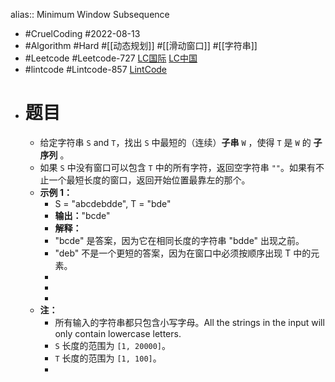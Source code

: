 alias:: Minimum Window Subsequence

- #CruelCoding #2022-08-13
- #Algorithm #Hard #[[动态规划]] #[[滑动窗口]] #[[字符串]]
- #Leetcode #Leetcode-727 [LC国际](https://leetcode.com/problems/minimum-window-subsequence/) [LC中国](https://leetcode.cn/problems/minimum-window-subsequence/)
- #lintcode #Lintcode-857 [LintCode](https://www.lintcode.com/problem/857/)
- # 题目
	- 给定字符串 `S` and `T`，找出 `S` 中最短的（连续）**子串** `W` ，使得 `T` 是 `W` 的 **子序列** 。
	- 如果 `S` 中没有窗口可以包含 `T` 中的所有字符，返回空字符串 `""`。如果有不止一个最短长度的窗口，返回开始位置最靠左的那个。
	- **示例 1：**
		- S = "abcdebdde", T = "bde"
		- **输出：**"bcde"
		- **解释：**
		- "bcde" 是答案，因为它在相同长度的字符串 "bdde" 出现之前。
		- "deb" 不是一个更短的答案，因为在窗口中必须按顺序出现 T 中的元素。
		-
		-
		-
	- **注：**
		- 所有输入的字符串都只包含小写字母。All the strings in the input will only contain lowercase letters.
		- `S` 长度的范围为 `[1, 20000]`。
		- `T` 长度的范围为 `[1, 100]`。
		-
